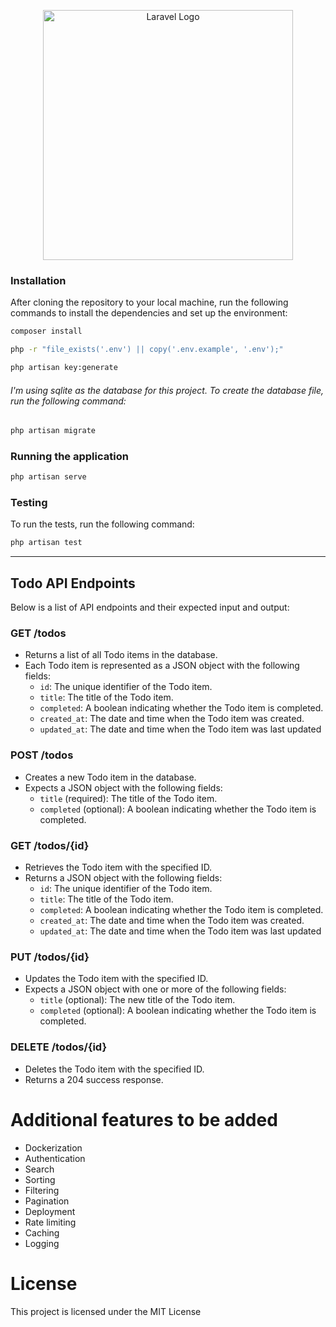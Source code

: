 <p align="center"><a href="https://laravel.com" target="_blank"><img src="https://raw.githubusercontent.com/laravel/art/master/logo-lockup/5%20SVG/2%20CMYK/1%20Full%20Color/laravel-logolockup-cmyk-red.svg" width="400" alt="Laravel Logo"></a></p>




### Installation

After cloning the repository to your local machine, run the following commands to install the dependencies and set up the environment:
```sh
composer install 
```
```sh
php -r "file_exists('.env') || copy('.env.example', '.env');"
```
```sh
php artisan key:generate
```
###### I'm using sqlite as the database for this project. To create the database file, run the following command:
```sh
php artisan migrate
```
### Running the application
```sh
php artisan serve
```
### Testing
To run the tests, run the following command:
```sh
php artisan test
```
___

## Todo API Endpoints

Below is a list of API endpoints and their expected input and output:
### GET /todos
- Returns a list of all Todo items in the database.
- Each Todo item is represented as a JSON object with the following fields:
  - `id`: The unique identifier of the Todo item.
  - `title`: The title of the Todo item.
  - `completed`: A boolean indicating whether the Todo item is completed.
  - `created_at`: The date and time when the Todo item was created.
  - `updated_at`: The date and time when the Todo item was last updated

### POST /todos
- Creates a new Todo item in the database.
- Expects a JSON object with the following fields:
  - `title` (required): The title of the Todo item.
  - `completed` (optional): A boolean indicating whether the Todo item is completed.

### GET /todos/{id}
- Retrieves the Todo item with the specified ID.
- Returns a JSON object with the following fields:
  - `id`: The unique identifier of the Todo item.
  - `title`: The title of the Todo item.
  - `completed`: A boolean indicating whether the Todo item is completed.
  - `created_at`: The date and time when the Todo item was created.
  - `updated_at`: The date and time when the Todo item was last updated


### PUT /todos/{id}
- Updates the Todo item with the specified ID.
- Expects a JSON object with one or more of the following fields:
  - `title` (optional): The new title of the Todo item.
  - `completed` (optional): A boolean indicating whether the Todo item is completed.

### DELETE /todos/{id}
- Deletes the Todo item with the specified ID.
- Returns a 204 success response.

# Additional features to be added
- Dockerization
- Authentication
- Search
- Sorting
- Filtering
- Pagination
- Deployment
- Rate limiting
- Caching
- Logging

# License
This project is licensed under the MIT License 

